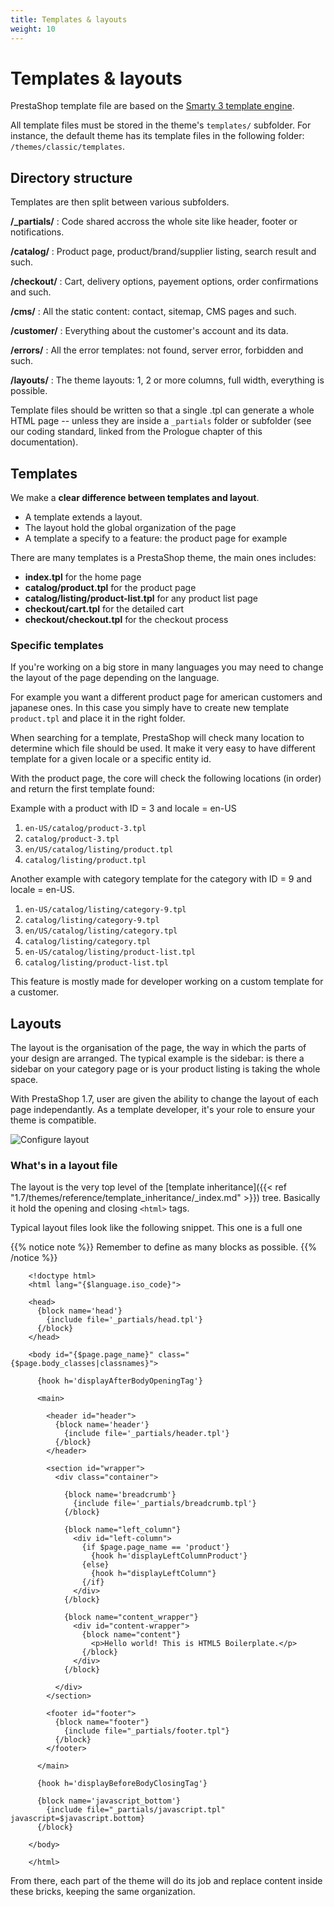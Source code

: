 ```yaml
---
title: Templates & layouts
weight: 10
---
```


# Templates & layouts

PrestaShop template file are based on the [Smarty 3 template engine](http://www.smarty.net/v3_overview).

All template files must be stored in the theme's `templates/` subfolder. For instance, the default theme
has its template files in the following folder: `/themes/classic/templates`.


Directory structure
------------------------------------

Templates are then split between various subfolders.

**/_partials/**
: Code shared accross the whole site like header, footer or notifications.

**/catalog/**
: Product page, product/brand/supplier listing, search result and such.

**/checkout/**
: Cart, delivery options, payement options, order confirmations and such.

**/cms/**
: All the static content: contact, sitemap, CMS pages and such.

**/customer/**
: Everything about the customer's account and its data.

**/errors/**
: All the error templates: not found, server error, forbidden and such.

**/layouts/**
: The theme layouts: 1, 2 or more columns, full width, everything is possible.

Template files should be written so that a single .tpl can generate a whole HTML page -- unless they are
inside a `_partials` folder or subfolder (see our coding standard, linked from the Prologue chapter
of this documentation).


## Templates

We make a **clear difference between templates and layout**.

* A template extends a layout.
* The layout hold the global organization of the page
* A template a specify to a feature: the product page for example

There are many templates is a PrestaShop theme, the main ones includes:

* **index.tpl** for the home page
* **catalog/product.tpl** for the product page
* **catalog/listing/product-list.tpl** for any product list page
* **checkout/cart.tpl** for the detailed cart
* **checkout/checkout.tpl** for the checkout process

### Specific templates

If you're working on a big store in many languages you may need to change the layout
of the page depending on the language.

For example you want a different product page for american customers and japanese ones.
In this case you simply have to create new template `product.tpl` and place it in
the right folder.

When searching for a template, PrestaShop will check many location to determine
which file should be used. It make it very easy to have different template for a
given locale or a specific entity id.

With the product page, the core will check the following locations (in order) and
return the first template found:

Example with a product with ID = 3 and locale = en-US

1. `en-US/catalog/product-3.tpl`
2. `catalog/product-3.tpl`
3. `en/US/catalog/listing/product.tpl`
4. `catalog/listing/product.tpl`

Another example with category template for the category with ID = 9 and locale = en-US.

1. `en-US/catalog/listing/category-9.tpl`
2. `catalog/listing/category-9.tpl`
3. `en/US/catalog/listing/category.tpl`
4. `catalog/listing/category.tpl`
5. `en-US/catalog/listing/product-list.tpl`
6. `catalog/listing/product-list.tpl`

This feature is mostly made for developer working on a custom template for a customer.

## Layouts

The layout is the organisation of the page, the way in which the parts of your design are arranged.
The typical example is the sidebar: is there a sidebar on your category page or is your product listing
is taking the whole space.

With PrestaShop 1.7, user are given the ability to change the layout of each page
independantly. As a template developer, it's your role to ensure your theme is
compatible.

![Configure layout](../img/configure-layout.png)

### What's in a layout file

The layout is the very top level of the [template inheritance]({{< ref "1.7/themes/reference/template_inheritance/_index.md" >}})
tree. Basically it hold the opening and closing `<html>` tags.

Typical layout files look like the following snippet. This one is a full one

{{% notice note %}}
  Remember to define as many blocks as possible.
{{% /notice %}}

```html+smarty
    <!doctype html>
    <html lang="{$language.iso_code}">

    <head>
      {block name='head'}
        {include file='_partials/head.tpl'}
      {/block}
    </head>

    <body id="{$page.page_name}" class="{$page.body_classes|classnames}">

      {hook h='displayAfterBodyOpeningTag'}

      <main>

        <header id="header">
          {block name='header'}
            {include file='_partials/header.tpl'}
          {/block}
        </header>

        <section id="wrapper">
          <div class="container">

            {block name='breadcrumb'}
              {include file='_partials/breadcrumb.tpl'}
            {/block}

            {block name="left_column"}
              <div id="left-column">
                {if $page.page_name == 'product'}
                  {hook h='displayLeftColumnProduct'}
                {else}
                  {hook h="displayLeftColumn"}
                {/if}
              </div>
            {/block}

            {block name="content_wrapper"}
              <div id="content-wrapper">
                {block name="content"}
                  <p>Hello world! This is HTML5 Boilerplate.</p>
                {/block}
              </div>
            {/block}

          </div>
        </section>

        <footer id="footer">
          {block name="footer"}
            {include file="_partials/footer.tpl"}
          {/block}
        </footer>

      </main>

      {hook h='displayBeforeBodyClosingTag'}

      {block name='javascript_bottom'}
        {include file="_partials/javascript.tpl" javascript=$javascript.bottom}
      {/block}

    </body>

    </html>
```

From there, each part of the theme will do its job and replace content inside these
bricks, keeping the same organization.
